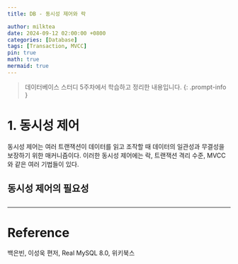 ```yaml
---
title: DB - 동시성 제어와 락

author: milktea
date: 2024-09-12 02:00:00 +0800
categories: [Database]
tags: [Transaction, MVCC]
pin: true
math: true
mermaid: true
---
```


> 데이터베이스 스터디 5주차에서 학습하고 정리한 내용입니다.
{: .prompt-info }


# 1. 동시성 제어

동시성 제어는 여러 트랜잭션이 데이터를 읽고 조작할 때 데이터의 일관성과 무결성을 보장하기 위한 매커니즘이다.
이러한 동시성 제어에는 락, 트랜잭션 격리 수준, MVCC와 같은 여러 기법들이 있다.

## 동시성 제어의 필요성



## 

---
# Reference

백은빈, 이성욱 편저, Real MySQL 8.0, 위키북스
